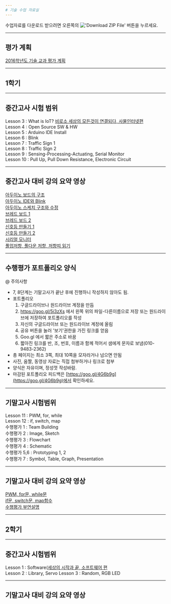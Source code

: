 ```yaml
---
# 기술 수업 자료실
---
```


수업자료를 다운로드 받으려면 오른쪽의 !['Download ZIP File'](https://raw.githubusercontent.com/mtinet/tech/gh-pages/images/button.png) 버튼을 누르세요. 
  

--- 
평가 계획
---
[2016학년도 기술 교과 평가 계획](https://docs.google.com/document/d/1zxwW3d9tsM2VzsqXCZo85H4P8DWhpoxKFneuiCAGbQ8/edit?usp=sharing)
  

---
1학기
---

--- 
중간고사 시험 범위
---

Lesson 3 : What is IoT? [비로소 세상의 모든것이 연결되다, 사물인터넷편](https://www.youtube.com/watch?v=s-hN_KOBaEQ)  
Lesson 4 : Open Source SW & HW  
Lesson 5 : Arduino IDE Install  
Lesson 6 : Blink  
Lesson 7 : Traffic Sign 1  
Lesson 8 : Traffic Sign 2  
Lesson 9 : Sensing-Processing-Actuating, Serial Monitor  
Lesson 10 : Pull Up, Pull Down Resistance, Electronic Circuit  


--- 
중간고사 대비 강의 요약 영상
---
[아두이노 보드의 구조](https://www.youtube.com/watch?v=NJaKUq4o9RE)  
[아두이노 IDE와 Blink](https://www.youtube.com/watch?v=_iOzubA6nsI)  
[아두이노 스케치 구조와 수정](https://www.youtube.com/watch?v=aNVlI3sE7RE)  
[브레드 보드 1](https://www.youtube.com/watch?v=aNVlI3sE7RE)  
[브레드 보드 2](https://www.youtube.com/watch?v=nDDynSRqwaA)  
[신호등 만들기 1](https://www.youtube.com/watch?v=nDDynSRqwaA)  
[신호등 만들기 2](https://www.youtube.com/watch?v=P501IHtrua8)  
[시리얼 모니터](https://www.youtube.com/watch?v=BYd7muRR1JA)  
[풀업저항, 풀다운 저항, 저항띠 읽기](https://www.youtube.com/watch?v=VdrcKw5IzB4)  


---
수행평가 포트폴리오 양식
---

@ 주의사항  
- 7, 8단계는 기말고사가 끝난 후에 진행하니 작성하지 않아도 됨.  
- 포트폴리오   
  1. 구글드라이브나 원드라이브 계정을 만듬   
  2. https://goo.gl/5i3zXs 에서 왼쪽 위의 파일-다른이름으로 저장 또는 원드라이브에 저장하여 포트폴리오를 작성   
  3. 자신의 구글드라이브 또는 원드라이브 계정에 올림   
  4. 공유 버튼을 눌러 '보기'권한을 가진 링크를 얻음   
  5. Goo.gl 에서 짧은 주소로 바꿈   
  6. 짧아진 링크를 반, 조, 번호, 이름과 함께 적어서 샘에게 문자로 보냄(010-9483-2362)   
- 총 페이지는 최소 3쪽, 최대 10쪽을 모자라거나 넘으면 안됨   
- 사진, 움짤, 동영상 자료는 직접 첨부하거나 링크로 첨부   
- 양식은 자유이며, 정성껏 작성바람.  
- 마감된 포트폴리오 피드백은 [https://goo.gl/4G6b9g](https://goo.gl/4G6b9g)에서 확인하세요.  


---
기말고사 시험범위  
--- 
Lesson 11 : PWM, for, while   
Lesson 12 : if, switch, map   
수행평가 1 : Team Building    
수행평가 2 : Image, Sketch  
수행평가 3 : Flowchart      
수행평가 4 : Schematic    
수행평가 5,6 : Prototyping 1, 2    
수행평가 7 : Symbol, Table, Graph, Presentation    


---
기말고사 대비 강의 요약 영상  
---
[PWM, for문, while문](https://www.youtube.com/watch?v=Nx6w0iCuhSc)  
[if문, switch문, map함수](https://www.youtube.com/watch?v=zXINLq52imQ)  
[수행평가 부연설명](https://youtu.be/pOztwMxEoKA)  



---
2학기
---

---
중간고사 시험범위
---

Lesson 1 : Software([세상의 시작과 끝, 소프트웨어 편](https://youtu.be/i7Aks0L80lM)  
Lesson 2 : Library, Servo
Lesson 3 : Random, RGB LED  

---
기말고사 대비 강의 요약 영상  
---



